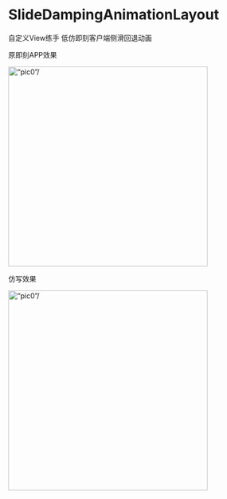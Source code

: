 # SlideDampingAnimationLayout
自定义View练手 低仿即刻客户端侧滑回退动画

原即刻APP效果

<img src="http://p3z4bc5an.bkt.clouddn.com/jike_demo_gif.gif" width="400" hegiht="400" alt=“pic0”/>

仿写效果

<img src="http://p3z4bc5an.bkt.clouddn.com/demo_gif.gif" width="400" hegiht="400" alt=“pic0”/>
